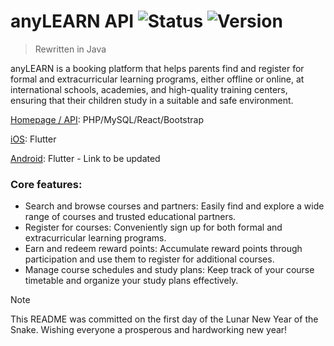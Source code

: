 # anyLEARN API  ![Status](https://img.shields.io/badge/status-inprogress-darkgreen) ![Version](https://img.shields.io/badge/version-0.0.1-blue)

> Rewritten in Java



anyLEARN is a booking platform that helps parents find and register for formal and extracurricular learning programs, either offline or online, at international schools, academies, and high-quality training centers, ensuring that their children study in a suitable and safe environment.

[Homepage / API](https://anylearn.vn): PHP/MySQL/React/Bootstrap

[iOS](https://apps.apple.com/vn/app/anylearn/id6453411038): Flutter

[Android](): Flutter - Link to be updated

### Core features:
- Search and browse courses and partners: Easily find and explore a wide range of courses and trusted educational partners.
- Register for courses: Conveniently sign up for both formal and extracurricular learning programs.
- Earn and redeem reward points: Accumulate reward points through participation and use them to register for additional courses.
- Manage course schedules and study plans: Keep track of your course timetable and organize your study plans effectively.


> [!NOTE]
> This README was committed on the first day of the Lunar New Year of the Snake. Wishing everyone a prosperous and hardworking new year!


